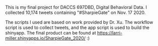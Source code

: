 This is my final project for DACCS 697DBD, Digital Behavioral Data. I collected 10,174 tweets containing "#SharpieGate" on Nov. 17 2020.

The scripts I used are based on work provided by Dr. Xu. The workflow script is used to collect tweets, and the app script is used to build the shinyapp. The final product can be found at https://larri-miller.shinyapps.io/SharpieGate_2020/ :)

